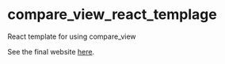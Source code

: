 # compare_view_react_templage
React template for using compare_view

See the final website [here](https://octoframes.github.io/compare_view_react_example).
